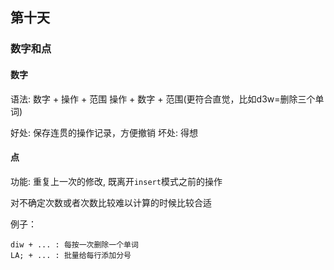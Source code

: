 ## 第十天

### 数字和点

#### 数字

语法: 
数字 + 操作 + 范围
操作 + 数字 + 范围(更符合直觉，比如d3w=删除三个单词)

好处: 保存连贯的操作记录，方便撤销
坏处: 得想


#### 点

功能: 重复上一次的修改, 既离开`insert`模式之前的操作

对不确定次数或者次数比较难以计算的时候比较合适

例子：

```
diw + ... : 每按一次删除一个单词
LA; + ... : 批量给每行添加分号
```